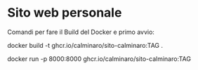 # Sito web personale

Comandi per fare il Build del Docker e primo avvio:

docker build -t ghcr.io/calminaro/sito-calminaro:TAG .

docker run -p 8000:8000 ghcr.io/calminaro/sito-calminaro:TAG
